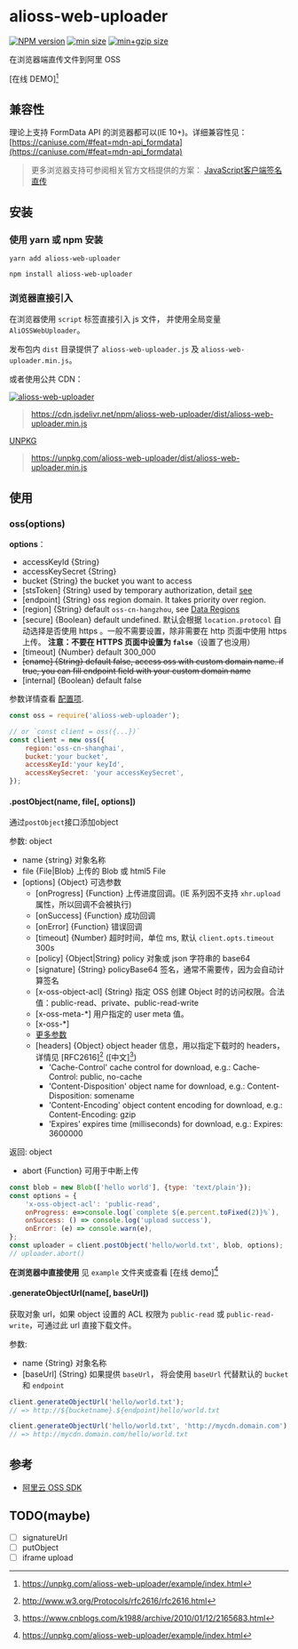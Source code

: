 # alioss-web-uploader
[![NPM version](https://img.shields.io/npm/v/alioss-web-uploader.svg)](https://www.npmjs.com/package/alioss-web-uploader)
[![min size](https://img.shields.io/bundlephobia/min/alioss-web-uploader)](https://unpkg.com/browse/alioss-web-uploader/dist/)
[![min+gzip size](https://img.shields.io/bundlephobia/minzip/alioss-web-uploader)](https://unpkg.com/alioss-web-uploader/dist/alioss-web-uploader.min.js)

在浏览器端直传文件到阿里 OSS

[在线 DEMO][^demo_online]

## 兼容性

理论上支持 FormData API 的浏览器都可以(IE 10+)。详细兼容性见： [https://caniuse.com/#feat=mdn-api_formdata](https://caniuse.com/#feat=mdn-api_formdata)

> 更多浏览器支持可参阅相关官方文档提供的方案： [JavaScript客户端签名直传](https://help.aliyun.com/document_detail/31925.html)

## 安装

### 使用 yarn 或 npm 安装
```shell script
yarn add alioss-web-uploader
```

```shell script
npm install alioss-web-uploader
```

### 浏览器直接引入
在浏览器使用 `script` 标签直接引入 js 文件， 并使用全局变量 `AliOSSWebUploader`。

发布包内 `dist` 目录提供了 `alioss-web-uploader.js` 及 `alioss-web-uploader.min.js`。

或者使用公共 CDN：

[![alioss-web-uploader](https://data.jsdelivr.com/v1/package/npm/alioss-web-uploader/badge)](https://www.jsdelivr.com/package/npm/alioss-web-uploader)
> https://cdn.jsdelivr.net/npm/alioss-web-uploader/dist/alioss-web-uploader.min.js

[UNPKG](https://unpkg.com/alioss-web-uploader/dist/)
> https://unpkg.com/alioss-web-uploader/dist/alioss-web-uploader.min.js

## 使用

### oss(options)
__options__：
* accessKeyId {String}
* accessKeySecret {String}
* bucket {String} the bucket you want to access
* [stsToken] {String} used by temporary authorization, detail [see](https://www.alibabacloud.com/help/doc-detail/32077.htm)
* [endpoint] {String} oss region domain. It takes priority over region.
* [region] {String} default `oss-cn-hangzhou`, see [Data Regions](https://github.com/ali-sdk/ali-oss#data-regions)
* [secure] {Boolean} default undefined. 默认会根据 `location.protocol` 自动选择是否使用 https 。一般不需要设置，除非需要在 http 页面中使用 https 上传。 **注意：不要在 HTTPS 页面中设置为 `false`**（设置了也没用）
* [timeout] {Number} default 300_000
* ~~[cname] {String} default false, access oss with custom domain name. if true, you can fill endpoint field with your custom domain name~~
* [internal] {Boolean} default false
  
参数详情查看 [配置项](https://help.aliyun.com/document_detail/64095.html).

```js
const oss = require('alioss-web-uploader');

// or `const client = oss({...})`
const client = new oss({
    region:'oss-cn-shanghai',
    bucket:'your bucket',
    accessKeyId:'your keyId',
    accessKeySecret: 'your accessKeySecret',
});
```

#### .postObject(name, file[, options])
通过`postObject`接口添加object

参数: object
* name {string} 对象名称
* file {File|Blob} 上传的 Blob 或 html5 File
* [options] {Object} 可选参数
  * [onProgress] {Function} 上传进度回调。(IE 系列因不支持 `xhr.upload` 属性，所以回调不会被执行)
  * [onSuccess] {Function} 成功回调
  * [onError] {Function} 错误回调
  * [timeout] {Number} 超时时间，单位 ms, 默认 `client.opts.timeout` 300s
  * [policy] {Object|String} policy 对象或 json 字符串的 base64
  * [signature] {String} policyBase64 签名，通常不需要传，因为会自动计算签名
  * [x-oss-object-acl] {String} 指定 OSS 创建 Object 时的访问权限。合法值：public-read、private、public-read-write
  * [x-oss-meta-*] 用户指定的 user meta 值。
  * [x-oss-*] 
  * [更多参数](https://help.aliyun.com/document_detail/31988.html)
  * [headers] {Object} object header 信息，用以指定下载时的 headers，详情见 [RFC2616][^RFC2616] 
  ([中文][^RFC2616_ZH])
    * 'Cache-Control' cache control for download, e.g.: Cache-Control: public, no-cache
    * 'Content-Disposition' object name for download, e.g.: Content-Disposition: somename
    * 'Content-Encoding' object content encoding for download, e.g.: Content-Encoding: gzip
    * 'Expires' expires time (milliseconds) for download, e.g.: Expires: 3600000
  
返回: object
* abort {Function} 可用于中断上传

```js
const blob = new Blob(['hello world'], {type: 'text/plain'});
const options = {
    'x-oss-object-acl': 'public-read',
    onProgress: e=>console.log(`complete ${e.percent.toFixed(2)}%`),
    onSuccess: () => console.log('upload success'),
    onError: (e) => console.warn(e),
};
const uploader = client.postObject('hello/world.txt', blob, options);
// uploader.abort()
```

__在浏览器中直接使用__ 见 `example` 文件夹或查看 [在线 demo][^demo_online]

#### .generateObjectUrl(name[, baseUrl])
获取对象 url，如果 object 设置的 ACL 权限为 `public-read` 或 `public-read-write`，可通过此 url 直接下载文件。

参数:
* name {String} 对象名称
* [baseUrl] {String} 如果提供 `baseUrl`， 将会使用 `baseUrl` 代替默认的 `bucket` 和 `endpoint`

```js
client.generateObjectUrl('hello/world.txt');
// => http://${bucketname}.${endpoint}hello/world.txt

client.generateObjectUrl('hello/world.txt', 'http://mycdn.domain.com');
// => http://mycdn.domain.com/hello/world.txt
```

## 参考
* [阿里云 OSS SDK](https://github.com/ali-sdk/ali-oss)

## TODO(maybe)

- [ ] signatureUrl 
- [ ] putObject
- [ ] iframe upload

[^demo_online]: https://unpkg.com/alioss-web-uploader/example/index.html
[^RFC2616]: http://www.w3.org/Protocols/rfc2616/rfc2616.html
[^RFC2616_ZH]: https://www.cnblogs.com/k1988/archive/2010/01/12/2165683.html
